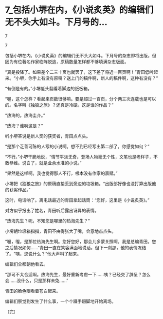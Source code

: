 # 7_包括小堺在内，《小说炙英》的编辑们无不头大如斗。下月号的...

7

7

包括小堺在内，《小说炙英》的编辑们无不头大如斗。下月号的杂志即将出版，但因为有位著名作家临阵脱逃，原稿数量怎样都不够填满杂志版面。

“真是投降了。如果差个二三十页也就罢了，这下差了将近一百页啊！”青田低吟起来。“小堺，你手上有没有原稿？送上门的稿件啊，新人的稿件啊，这种有没有？”

“有倒是有的。”小堺低头翻看着脚边的纸板箱。

“喔，这个怎样？看起来页数很够嘛。要是超过一百页，分个两三次连载也是可以的。名字叫《独狼之旅》？还真是冷硬。这是谁的作品？”

“热海的，热海圭介。”

“热海？谁啊这是？”

听小堺答说是新人奖的获奖者，青田点点头。

“是那个乏善可陈的人写的小说啊。想不到已经写出第二部了，你感觉如何？”

“不行。”小堺干脆地说，“情节平淡无奇，登场人物毫无个性，文笔也是老样子，不敢恭维。说白了，就是业余水准的小说。”

“果然是这样啊。我也觉得那人不行，根本没有作家的禀赋。”

小堺把《独狼之旅》的原稿直接丢到旁边的垃圾箱。“出版部好像也没打算出版他的获奖作品。”

这时，电话响了。离电话最近的青田拿起话筒：“您好，这里是《小说炙英》。”

对方似乎报出了姓名，青田听后露出讶异的表情。

“热海先生？呃，不知您是哪里的热海先生？”

小堺朝垃圾箱指指，青田不由得张大了嘴，会意地点点头。

“喔，喔，是那位热海先生啊。您好您好，那会儿多蒙关照啊。我是总编青田。您之后情况如何……”青田一直在笑容满面地说话，但下一刹那，他的表情冻结了。“咦，您说什么？”他大声叫了起来。

编辑们全都朝他看去。

“那可不太合适啊。热海先生，最好重新考虑一下……咦？已经交了辞呈？怎么会……没什么，只是那样未免……”

青田的脸色眼看着苍白起来。

编辑们察觉到发生了什么事，一个个蹑手蹑脚地开始离场。

（完）